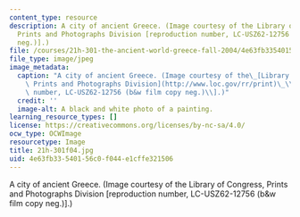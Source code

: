 ```yaml
---
content_type: resource
description: A city of ancient Greece. (Image courtesy of the Library of Congress,
  Prints and Photographs Division [reproduction number, LC-USZ62-12756 (b&w film copy
  neg.)].)
file: /courses/21h-301-the-ancient-world-greece-fall-2004/4e63fb33540156c0f044e1cffe321506_21h-301f04.jpg
file_type: image/jpeg
image_metadata:
  caption: "A city of ancient Greece. (Image courtesy of the\_[Library of Congress,\
    \ Prints and Photographs Division](http://www.loc.gov/rr/print)\_\\[reproduction\
    \ number, LC-USZ62-12756 (b&w film copy neg.)\\].)"
  credit: ''
  image-alt: A black and white photo of a painting.
learning_resource_types: []
license: https://creativecommons.org/licenses/by-nc-sa/4.0/
ocw_type: OCWImage
resourcetype: Image
title: 21h-301f04.jpg
uid: 4e63fb33-5401-56c0-f044-e1cffe321506
---
```

A city of ancient Greece. (Image courtesy of the Library of Congress, Prints and Photographs Division [reproduction number, LC-USZ62-12756 (b&w film copy neg.)].)